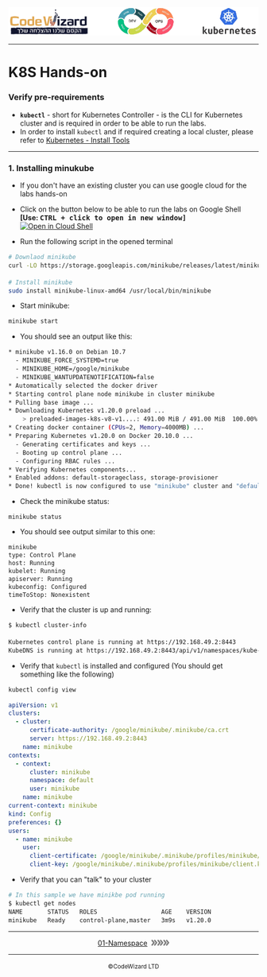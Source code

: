 ![](../../resources/k8s-logos.png)

---

# K8S Hands-on

### Verify pre-requirements

- **`kubectl`** - short for Kubernetes Controller - is the CLI for Kubernetes cluster and is required in order to be able to run the labs.
- In order to install `kubectl` and if required creating a local cluster, please refer to [Kubernetes - Install Tools](https://kubernetes.io/docs/tasks/tools/)

---

### 1. Installing minukube

- If you don't have an existing cluster you can use google cloud for the labs hands-on
- Click on the button below to be able to run the labs on Google Shell <br/>
  **[Use: <kbd>CTRL + click to open in new window]**  
  [![Open in Cloud Shell](https://gstatic.com/cloudssh/images/open-btn.svg)](https://console.cloud.google.com/cloudshell/editor?cloudshell_git_repo=https://github.com/nirgeier/KubernetesLabs)

- Run the following script in the opened terminal

```sh
# Downlaod minikube
curl -LO https://storage.googleapis.com/minikube/releases/latest/minikube-linux-amd64

# Install minikube
sudo install minikube-linux-amd64 /usr/local/bin/minikube
```

- Start minikube:

```sh
minikube start
```

- You should see an output like this:

```sh
* minikube v1.16.0 on Debian 10.7
  - MINIKUBE_FORCE_SYSTEMD=true
  - MINIKUBE_HOME=/google/minikube
  - MINIKUBE_WANTUPDATENOTIFICATION=false
* Automatically selected the docker driver
* Starting control plane node minikube in cluster minikube
* Pulling base image ...
* Downloading Kubernetes v1.20.0 preload ...
    > preloaded-images-k8s-v8-v1....: 491.00 MiB / 491.00 MiB  100.00% 86.82 Mi
* Creating docker container (CPUs=2, Memory=4000MB) ...
* Preparing Kubernetes v1.20.0 on Docker 20.10.0 ...
  - Generating certificates and keys ...
  - Booting up control plane ...
  - Configuring RBAC rules ...
* Verifying Kubernetes components...
* Enabled addons: default-storageclass, storage-provisioner
* Done! kubectl is now configured to use "minikube" cluster and "default" namespace by default
```

- Check the minikube status:

```
minikube status
```

- You should see output similar to this one:

```
minikube
type: Control Plane
host: Running
kubelet: Running
apiserver: Running
kubeconfig: Configured
timeToStop: Nonexistent
```

- Verify that the cluster is up and running:

```sh
$ kubectl cluster-info

Kubernetes control plane is running at https://192.168.49.2:8443
KubeDNS is running at https://192.168.49.2:8443/api/v1/namespaces/kube-system/services/kube-dns:dns/proxy
```

- Verify that `kubectl` is installed and configured (You should get something like the following)

```sh
kubectl config view
```

```yaml
apiVersion: v1
clusters:
  - cluster:
      certificate-authority: /google/minikube/.minikube/ca.crt
      server: https://192.168.49.2:8443
    name: minikube
contexts:
  - context:
      cluster: minikube
      namespace: default
      user: minikube
    name: minikube
current-context: minikube
kind: Config
preferences: {}
users:
  - name: minikube
    user:
      client-certificate: /google/minikube/.minikube/profiles/minikube/client.crt
      client-key: /google/minikube/.minikube/profiles/minikube/client.key
```

- Verify that you can "talk" to your cluster

```sh
# In this sample we have minikbe pod running
$ kubectl get nodes
NAME       STATUS   ROLES                  AGE    VERSION
minikube   Ready    control-plane,master   3m9s   v1.20.0
```

---

<div align="center">  
    <a href="../01-Namespace">01-Namespace</a>
    &nbsp;<img src="../../resources/next.png"><img src="../../resources/next.png"><img src="../../resources/next.png">
    <br/>
</div>

---

<div align="center">  
    <small>&copy;CodeWizard LTD</small>
</div>
